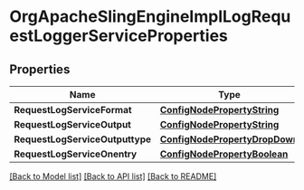 # OrgApacheSlingEngineImplLogRequestLoggerServiceProperties

## Properties
Name | Type | Description | Notes
------------ | ------------- | ------------- | -------------
**RequestLogServiceFormat** | [**ConfigNodePropertyString**](configNodePropertyString.md) |  | [optional] 
**RequestLogServiceOutput** | [**ConfigNodePropertyString**](configNodePropertyString.md) |  | [optional] 
**RequestLogServiceOutputtype** | [**ConfigNodePropertyDropDown**](configNodePropertyDropDown.md) |  | [optional] 
**RequestLogServiceOnentry** | [**ConfigNodePropertyBoolean**](configNodePropertyBoolean.md) |  | [optional] 

[[Back to Model list]](../README.md#documentation-for-models) [[Back to API list]](../README.md#documentation-for-api-endpoints) [[Back to README]](../README.md)


